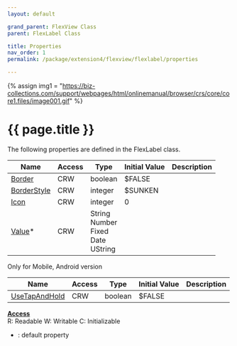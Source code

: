 ```yaml
---
layout: default

grand_parent: FlexView Class
parent: FlexLabel Class

title: Properties
nav_order: 1
permalink: /package/extension4/flexview/flexlabel/properties

---
```

{% assign img1 = "https://biz-collections.com/support/webpages/html/onlinemanual/browser/crs/core/core1.files/image001.gif" %}


# {{ page.title }}

The following properties are defined in the FlexLabel class.

|Name       | Access | Type   | Initial Value | Description |
|----------	|--------|--------|---------------|----------|
|[Border](/package/extension4/flexview/flexlabel/properties/border) | CRW | boolean | $FALSE | |
|[BorderStyle](/package/extension4/flexview/flexlabel/properties/borderstyle) | CRW | integer | $SUNKEN | |
|[Icon](/package/extension4/flexview/flexlabel/properties/icon) | CRW | integer | 0 | |
|[Value](/package/extension4/flexview/flexlabel/properties/value)* | CRW | String<br>Number<br>Fixed<br>Date<br>UString |  | |


Only for Mobile, Android version 

|Name       | Access | Type   | Initial Value | Description |
|----------	|--------|--------|---------------|----------|
|[UseTapAndHold](/package/extension4/flexview/flexlabel/properties/usetapandhold) | CRW | boolean | $FALSE | |

<u><b>Access</b></u><br>
R: Readable
W: Writable
C: Initializable

* : default property